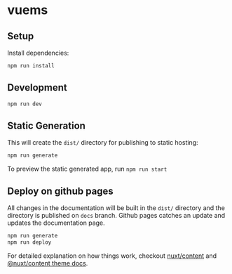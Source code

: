 # vuems

## Setup

Install dependencies:

```bash
npm run install
```

## Development

```bash
npm run dev
```

## Static Generation

This will create the `dist/` directory for publishing to static hosting:

```bash
npm run generate
```

To preview the static generated app, run `npm run start`


## Deploy on github pages

All changes in the documentation will be built in the `dist/` directory and the directory is published on `docs` branch.
Github pages catches an update and updates the documentation page.

```bash
npm run generate
npm run deploy
```


For detailed explanation on how things work, checkout [nuxt/content](https://content.nuxtjs.org) and [@nuxt/content theme docs](https://content.nuxtjs.org/themes-docs).

